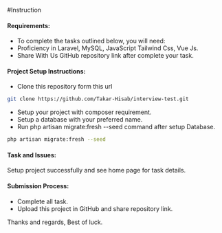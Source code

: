 #Instruction


#### Requirements:
- To complete the tasks outlined below, you will need:
- Proficiency in Laravel, MySQL, JavaScript Tailwind Css, Vue Js.
- Share With Us GitHub repository link after complete your task.

#### Project Setup Instructions:

- Clone this repository form this url

```bash
git clone https://github.com/Takar-Hisab/interview-test.git
```
- Setup your project with composer requirement. 
- Setup a database with your preferred name.
- Run php artisan migrate:fresh --seed command after setup Database.
```bash
php artisan migrate:fresh --seed
```


#### Task and Issues:
Setup project successfully and see home page for task details.

#### Submission Process:
- Complete all task.
- Upload this project in GitHub and share repository link.


Thanks and regards, Best of luck.
